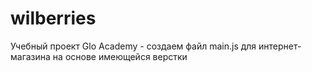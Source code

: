 # wilberries
Учебный проект Glo Academy - cоздаем файл main.js для интернет-магазина на основе имеющейся верстки
